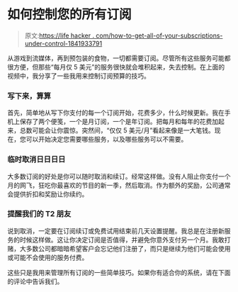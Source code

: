 # 如何控制您的所有订阅

> 原文:[https://life hacker . com/how-to-get-all-of-your-subscriptions-under-control-1841933791](https://lifehacker.com/how-to-get-all-of-your-subscriptions-under-control-1841933791)

从游戏到流媒体，再到预包装的食物，一切都需要订阅。尽管所有这些服务可能都很方便，但那些“每月仅 5 美元”的服务很快就会堆积起来，失去控制。在上面的视频中，我分享了一些我用来控制订阅预算的技巧。

### 写下来，算算

首先，简单地从写下你支付的每一个订阅开始，花费多少，什么时候更新。我在手机上保存了两个便笺，一个是月订阅，一个是年订阅。把每月和每年的花费加起来，总数可能会让你震惊。突然间，“仅仅 5 美元/月”看起来像是一大笔钱。现在，您可以开始决定您需要哪些服务，以及哪些服务可以不需要。

### 临时取消日日日日

大多数订阅的好处是你可以随时取消和续订。经常这样做。没有人阻止你支付一个月的网飞，狂吃你最喜欢的节目的新一季，然后取消。作为额外的奖励，公司通常会提供折扣和奖励让你续约。

### 提醒我们的 T2 朋友

说到取消，一定要在订阅续订或免费试用结束前几天设置提醒。我总是在注册新服务的时候这样做。这让你决定订阅是否值得，并避免你意外支付另一个月。我敢打赌，大多数公司都暗暗希望客户会忘记他们注册了，而只是继续为他们可能会使用或可能不会使用的服务付费。

这些只是我用来管理所有订阅的一些简单技巧。如果你有适合你的系统，请在下面的评论中告诉我们。